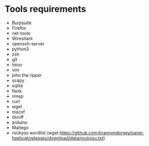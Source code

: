 # Tools requirements


- Burpsuite
- Firefox
- net-tools
- Wireshark
- openssh-server
- python3
- zsh
- git
- tmux
- vim
- john the ripper
- scapy
- sqlite
- flask
- nmap
- curl
- wget
- macof
- dsniff
- arduino
- Maltego
- rockyou wordlist (wget https://github.com/brannondorsey/naive-hashcat/releases/download/data/rockyou.txt)
